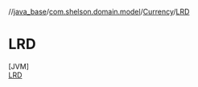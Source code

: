 //[java_base](../../../../index.md)/[com.shelson.domain.model](../../index.md)/[Currency](../index.md)/[LRD](index.md)

# LRD

[JVM]\
[LRD](index.md)
